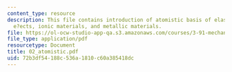 ```yaml
---
content_type: resource
description: This file contains introduction of atomistic basis of elasticity, energetic
  e?ects, ionic materials, and metallic materials.
file: https://ol-ocw-studio-app-qa.s3.amazonaws.com/courses/3-91-mechanical-behavior-of-plastics-spring-2007/72b3df54188c536a1810c60a385418dc_02_atomistic.pdf
file_type: application/pdf
resourcetype: Document
title: 02_atomistic.pdf
uid: 72b3df54-188c-536a-1810-c60a385418dc
---
```

